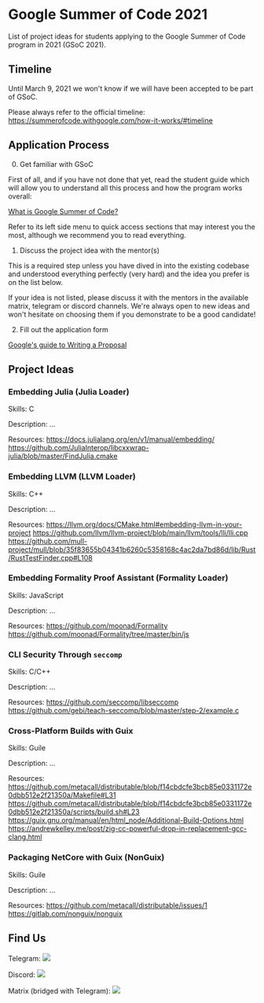 # Google Summer of Code 2021
List of project ideas for students applying to the Google Summer of Code program in 2021 (GSoC 2021).

## Timeline

Until March 9, 2021 we won't know if we will have been accepted to be part of GSoC.

Please always refer to the official timeline: https://summerofcode.withgoogle.com/how-it-works/#timeline

## Application Process

0. Get familiar with GSoC

First of all, and if you have not done that yet, read the student guide which will allow you to understand all this process and how the program works overall:

[What is Google Summer of Code?](https://google.github.io/gsocguides/student/)

Refer to its left side menu to quick access sections that may interest you the most, although we recommend you to read everything.


1. Discuss the project idea with the mentor(s)

This is a required step unless you have dived in into the existing codebase and understood everything perfectly (very hard) and the idea you prefer is on the list below.

If your idea is not listed, please discuss it with the mentors in the available matrix, telegram or discord channels. We're always open to new ideas and won't hesitate on choosing them if you demonstrate to be a good candidate!

2. Fill out the application form

[Google's guide to Writing a Proposal](https://google.github.io/gsocguides/student/writing-a-proposal)

## Project Ideas


### Embedding Julia (Julia Loader)

Skills: C

Description:
...

Resources:
https://docs.julialang.org/en/v1/manual/embedding/
https://github.com/JuliaInterop/libcxxwrap-julia/blob/master/FindJulia.cmake


### Embedding LLVM (LLVM Loader)

Skills: C++

Description:
...

Resources:
https://llvm.org/docs/CMake.html#embedding-llvm-in-your-project
https://github.com/llvm/llvm-project/blob/main/llvm/tools/lli/lli.cpp
https://github.com/mull-project/mull/blob/35f83655b04341b6260c5358168c4ac2da7bd86d/lib/Rust/RustTestFinder.cpp#L108

### Embedding Formality Proof Assistant (Formality Loader)

Skills: JavaScript

Description:
...

Resources:
https://github.com/moonad/Formality
https://github.com/moonad/Formality/tree/master/bin/js

### CLI Security Through `seccomp`

Skills: C/C++

Description:
...

Resources:
https://github.com/seccomp/libseccomp
https://github.com/gebi/teach-seccomp/blob/master/step-2/example.c

### Cross-Platform Builds with Guix

Skills: Guile

Description:
...

Resources:
https://github.com/metacall/distributable/blob/f14cbdcfe3bcb85e0331172e0dbb512e2f21350a/Makefile#L31
https://github.com/metacall/distributable/blob/f14cbdcfe3bcb85e0331172e0dbb512e2f21350a/scripts/build.sh#L23
https://guix.gnu.org/manual/en/html_node/Additional-Build-Options.html
https://andrewkelley.me/post/zig-cc-powerful-drop-in-replacement-gcc-clang.html

### Packaging NetCore with Guix (NonGuix)

Skills: Guile

Description:
...

Resources:
https://github.com/metacall/distributable/issues/1
https://gitlab.com/nonguix/nonguix

## Find Us

Telegram:
<a href="https://t.me/joinchat/BMSVbBatp0Vi4s5l4VgUgg" alt="Telegram"><img src="https://img.shields.io/static/v1?label=metacall&message=join&color=blue&logo=telegram&style=flat" /></a>

Discord: 
  <a href="https://discord.gg/upwP4mwJWa" alt="Discord"><img src="https://img.shields.io/discord/781987805974757426?label=discord&style=flat" /></a>

Matrix (bridged with Telegram):
  <a href="https://matrix.to/#/#metacall:matrix.org" alt="Matrix"><img src="https://img.shields.io/matrix/metacall:matrix.org?label=matrix&style=flat" /></a>
